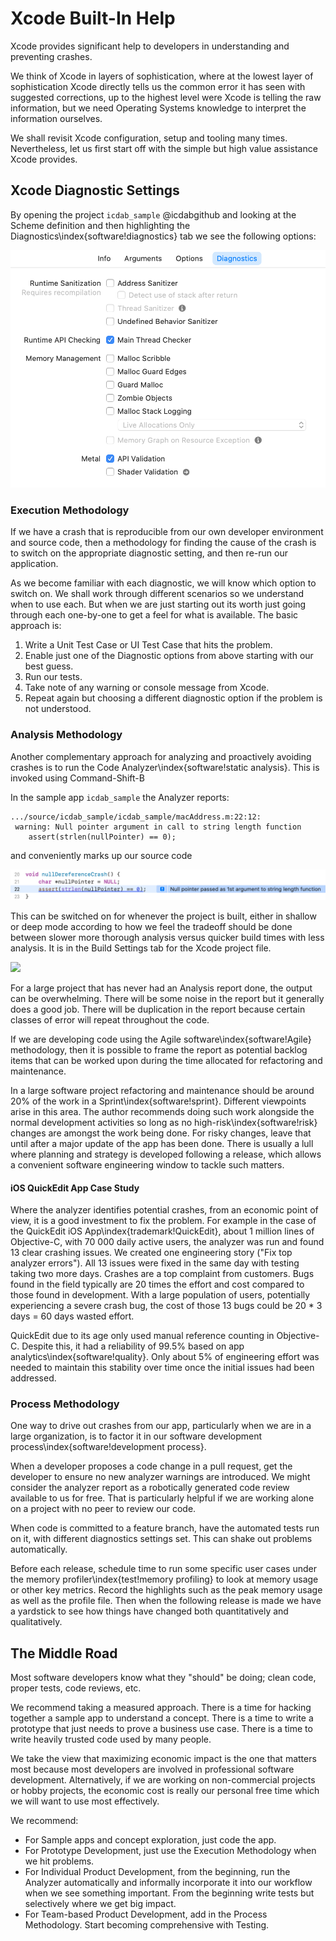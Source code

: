 # Xcode Built-In Help

Xcode provides significant help to developers in understanding and preventing crashes.

We think of Xcode in layers of sophistication, where at the lowest layer of sophistication Xcode directly tells us the common error it has seen with suggested corrections, up to the highest level were Xcode is telling the raw information, but we need Operating Systems knowledge to interpret the information ourselves.

We shall revisit Xcode configuration, setup and tooling many times.  Nevertheless, let us first start off with the simple but high value assistance Xcode provides.

## Xcode Diagnostic Settings

By opening the project `icdab_sample` @icdabgithub and looking at the Scheme definition and then highlighting the Diagnostics\index{software!diagnostics} tab we see the following options:

![](screenshots/diagnostic_settings.png)

### Execution Methodology

If we have a crash that is reproducible from our own developer environment and source code, then a methodology for finding the cause of the crash is to switch on the appropriate diagnostic setting, and then re-run our application.

As we become familiar with each diagnostic, we will know which option to switch on.  We shall work through different scenarios so we understand when to use each.  But when we are just starting out its worth just going through each one-by-one to get a feel for what is available.  The basic approach is:

1.  Write a Unit Test Case or UI Test Case that hits the problem.
1.  Enable just one of the Diagnostic options from above starting with our best guess.
1.  Run our tests.
1.  Take note of any warning or console message from Xcode.
1.  Repeat again but choosing a different diagnostic option if the problem is not understood.

### Analysis Methodology

Another complementary approach for analyzing and proactively avoiding crashes is to run the Code Analyzer\index{software!static analysis}.
This is invoked using Command-Shift-B

In the sample app `icdab_sample` the Analyzer reports:

```
.../source/icdab_sample/icdab_sample/macAddress.m:22:12:
 warning: Null pointer argument in call to string length function
    assert(strlen(nullPointer) == 0);
```

and conveniently marks up our source code

![](screenshots/analyser_null.png)

This can be switched on for whenever the project is built, either in shallow or deep mode according to how we feel the tradeoff should be done between slower more thorough analysis versus quicker build times with less analysis.  It is in the Build Settings tab for the Xcode project file.

![](screenshots/static_analyser_build.png)

For a large project that has never had an Analysis report done, the output can be overwhelming.
There will be some noise in the report but it generally does a good job.  There will be duplication in the report because certain classes of error will repeat throughout the code.

If we are developing code using the Agile software\index{software!Agile} methodology, then it is possible to frame the report as potential backlog items that can be worked upon during the time allocated for refactoring and maintenance.

In a large software project refactoring and maintenance should be around 20% of the work in a Sprint\index{software!sprint}.  Different viewpoints arise in this area.  The author recommends doing such work alongside the normal development activities so long as no high-risk\index{software!risk} changes are amongst the work being done.  For risky changes, leave that until after a major update of the app has been done.  There is usually a lull where planning and strategy is developed following a release, which allows a convenient software engineering window to tackle such matters.

#### iOS QuickEdit App Case Study

Where the analyzer identifies potential crashes, from an economic point of view, it is a good investment to fix the problem.  For example in the case of the QuickEdit iOS App\index{trademark!QuickEdit}, about 1 million lines of Objective-C, with 70 000 daily active users, the analyzer was run and found 13 clear crashing issues.  We created one engineering story ("Fix top analyzer errors").  All 13 issues were fixed in the same day with testing taking two more days.  Crashes are a top complaint from customers.  Bugs found in the field typically are 20 times the effort and cost compared to those found in development.  With a large population of users, potentially experiencing a severe crash bug, the cost of those 13 bugs could be 20 * 3 days = 60 days wasted effort.  

QuickEdit due to its age only used manual reference counting in Objective-C.  Despite this, it had a reliability of 99.5% based on app analytics\index{software!quality}.  Only about 5% of engineering effort was needed to maintain this stability over time once the initial issues had been addressed.

### Process Methodology

One way to drive out crashes from our app, particularly when we are in a large organization, is to factor it in our software development process\index{software!development process}.

When a developer proposes a code change in a pull request, get the developer to ensure no new analyzer warnings are introduced.  We might consider the analyzer report as a robotically generated code review available to us for free.  That is particularly helpful if we are working alone on a project with no peer to review our code.

When code is committed to a feature branch, have the automated tests run on it, with different diagnostics settings set.  This can shake out problems automatically.

Before each release, schedule time to run some specific user cases under the memory profiler\index{test!memory profiling} to look at memory usage or other key metrics.  Record the highlights such as the peak memory usage as well as the profile file.  Then when the following release is made we have a yardstick to see how things have changed both quantitatively and qualitatively.

## The Middle Road

Most software developers know what they "should" be doing; clean code, proper tests, code reviews, etc.

We recommend taking a measured approach.  There is a time for hacking together a sample app to understand a concept.  There is a time to write a prototype that just needs to prove a business use case.  There is a time to write heavily trusted code used by many people.

We take the view that maximizing economic impact is the one that matters most because most developers are involved in professional software development.  Alternatively, if we are working on non-commercial projects or hobby projects, the economic cost is really our personal free time which we will want to use most effectively.

We recommend:

- For Sample apps and concept exploration, just code the app.
- For Prototype Development, just use the Execution Methodology when we hit problems.
- For Individual Product Development, from the beginning, run the Analyzer automatically and informally incorporate it into our workflow when we see something important.  From the beginning write tests but selectively where we get big impact.
- For Team-based Product Development, add in the Process Methodology.  Start becoming comprehensive with Testing.

